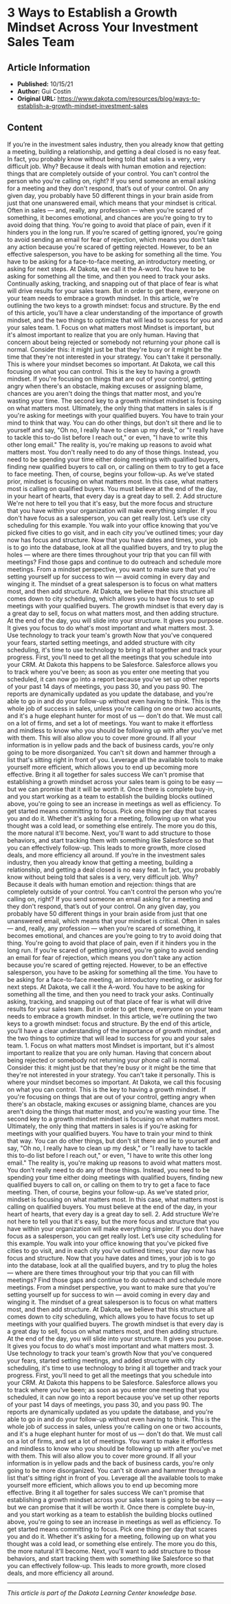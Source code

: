 # 3 Ways to Establish a Growth Mindset Across Your Investment Sales Team

## Article Information
- **Published:** 10/15/21
- **Author:** Gui Costin
- **Original URL:** https://www.dakota.com/resources/blog/ways-to-establish-a-growth-mindset-investment-sales

## Content

If you’re in the investment sales industry, then you already know that getting a meeting, building a relationship, and getting a deal closed is no easy feat. In fact, you probably know without being told that sales is a very, very difficult job. Why? Because it deals with human emotion and rejection: things that are completely outside of your control. You can't control the person who you're calling on, right? If you send someone an email asking for a meeting and they don't respond, that’s out of your control. On any given day, you probably have 50 different things in your brain aside from just that one unanswered email, which means that your mindset is critical. Often in sales — and, really, any profession — when you’re scared of something, it becomes emotional, and chances are you’re going to try to avoid doing that thing. You're going to avoid that place of pain, even if it hinders you in the long run. If you’re scared of getting ignored, you're going to avoid sending an email for fear of rejection, which means you don't take any action because you're scared of getting rejected. However, to be an effective salesperson, you have to be asking for something all the time. You have to be asking for a face-to-face meeting, an introductory meeting, or asking for next steps. At Dakota, we call it the A-word. You have to be asking for something all the time, and then you need to track your asks. Continually asking, tracking, and snapping out of that place of fear is what will drive results for your sales team. But in order to get there, everyone on your team needs to embrace a growth mindset. In this article, we're outlining the two keys to a growth mindset: focus and structure. By the end of this article, you’ll have a clear understanding of the importance of growth mindset, and the two things to optimize that will lead to success for you and your sales team. 1. Focus on what matters most Mindset is important, but it's almost important to realize that you are only human. Having that concern about being rejected or somebody not returning your phone call is normal. Consider this: it might just be that they're busy or it might be the time that they're not interested in your strategy. You can't take it personally. This is where your mindset becomes so important. At Dakota, we call this focusing on what you can control. This is the key to having a growth mindset. If you're focusing on things that are out of your control, getting angry when there's an obstacle, making excuses or assigning blame, chances are you aren't doing the things that matter most, and you’re wasting your time. The second key to a growth mindset mindset is focusing on what matters most. Ultimately, the only thing that matters in sales is if you're asking for meetings with your qualified buyers. You have to train your mind to think that way. You can do other things, but don't sit there and lie to yourself and say, "Oh no, I really have to clean up my desk," or "I really have to tackle this to-do list before I reach out," or even, "I have to write this other long email." The reality is, you're making up reasons to avoid what matters most. You don't really need to do any of those things. Instead, you need to be spending your time either doing meetings with qualified buyers, finding new qualified buyers to call on, or calling on them to try to get a face to face meeting. Then, of course, begins your follow-up. As we’ve stated prior, mindset is focusing on what matters most. In this case, what matters most is calling on qualified buyers. You must believe at the end of the day, in your heart of hearts, that every day is a great day to sell. 2. Add structure We're not here to tell you that it's easy, but the more focus and structure that you have within your organization will make everything simpler. If you don't have focus as a salesperson, you can get really lost. Let’s use city scheduling for this example. You walk into your office knowing that you've picked five cities to go visit, and in each city you’ve outlined times; your day now has focus and structure. Now that you have dates and times, your job is to go into the database, look at all the qualified buyers, and try to plug the holes — where are there times throughout your trip that you can fill with meetings? Find those gaps and continue to do outreach and schedule more meetings. From a mindset perspective, you want to make sure that you're setting yourself up for success to win — avoid coming in every day and winging it. The mindset of a great salesperson is to focus on what matters most, and then add structure. At Dakota, we believe that this structure all comes down to city scheduling, which allows you to have focus to set up meetings with your qualified buyers. The growth mindset is that every day is a great day to sell, focus on what matters most, and then adding structure. At the end of the day, you will slide into your structure. It gives you purpose. It gives you focus to do what's most important and what matters most. 3. Use technology to track your team's growth Now that you've conquered your fears, started setting meetings, and added structure with city scheduling, it's time to use technology to bring it all together and track your progress. First, you'll need to get all the meetings that you schedule into your CRM. At Dakota this happens to be Salesforce. Salesforce allows you to track where you've been; as soon as you enter one meeting that you scheduled, it can now go into a report because you've set up other reports of your past 14 days of meetings, you pass 30, and you pass 90. The reports are dynamically updated as you update the database, and you're able to go in and do your follow-up without even having to think. This is the whole job of success in sales, unless you're calling on one or two accounts, and it's a huge elephant hunter for most of us — don't do that. We must call on a lot of firms, and set a lot of meetings. You want to make it effortless and mindless to know who you should be following up with after you've met with them. This will also allow you to cover more ground. If all your information is in yellow pads and the back of business cards, you're only going to be more disorganized. You can't sit down and hammer through a list that's sitting right in front of you. Leverage all the available tools to make yourself more efficient, which allows you to end up becoming more effective. Bring it all together for sales success We can't promise that establishing a growth mindset across your sales team is going to be easy — but we can promise that it will be worth it. Once there is complete buy-in, and you start working as a team to establish the building blocks outlined above, you're going to see an increase in meetings as well as efficiency. To get started means committing to focus. Pick one thing per day that scares you and do it. Whether it's asking for a meeting, following up on what you thought was a cold lead, or something else entirely. The more you do this, the more natural it'll become. Next, you'll want to add structure to those behaviors, and start tracking them with something like Salesforce so that you can effectively follow-up. This leads to more growth, more closed deals, and more efficiency all around. If you’re in the investment sales industry, then you already know that getting a meeting, building a relationship, and getting a deal closed is no easy feat. In fact, you probably know without being told that sales is a very, very difficult job. Why? Because it deals with human emotion and rejection: things that are completely outside of your control. You can't control the person who you're calling on, right? If you send someone an email asking for a meeting and they don't respond, that’s out of your control. On any given day, you probably have 50 different things in your brain aside from just that one unanswered email, which means that your mindset is critical. Often in sales — and, really, any profession — when you’re scared of something, it becomes emotional, and chances are you’re going to try to avoid doing that thing. You're going to avoid that place of pain, even if it hinders you in the long run. If you’re scared of getting ignored, you're going to avoid sending an email for fear of rejection, which means you don't take any action because you're scared of getting rejected. However, to be an effective salesperson, you have to be asking for something all the time. You have to be asking for a face-to-face meeting, an introductory meeting, or asking for next steps. At Dakota, we call it the A-word. You have to be asking for something all the time, and then you need to track your asks. Continually asking, tracking, and snapping out of that place of fear is what will drive results for your sales team. But in order to get there, everyone on your team needs to embrace a growth mindset. In this article, we're outlining the two keys to a growth mindset: focus and structure. By the end of this article, you’ll have a clear understanding of the importance of growth mindset, and the two things to optimize that will lead to success for you and your sales team. 1. Focus on what matters most Mindset is important, but it's almost important to realize that you are only human. Having that concern about being rejected or somebody not returning your phone call is normal. Consider this: it might just be that they're busy or it might be the time that they're not interested in your strategy. You can't take it personally. This is where your mindset becomes so important. At Dakota, we call this focusing on what you can control. This is the key to having a growth mindset. If you're focusing on things that are out of your control, getting angry when there's an obstacle, making excuses or assigning blame, chances are you aren't doing the things that matter most, and you’re wasting your time. The second key to a growth mindset mindset is focusing on what matters most. Ultimately, the only thing that matters in sales is if you're asking for meetings with your qualified buyers. You have to train your mind to think that way. You can do other things, but don't sit there and lie to yourself and say, "Oh no, I really have to clean up my desk," or "I really have to tackle this to-do list before I reach out," or even, "I have to write this other long email." The reality is, you're making up reasons to avoid what matters most. You don't really need to do any of those things. Instead, you need to be spending your time either doing meetings with qualified buyers, finding new qualified buyers to call on, or calling on them to try to get a face to face meeting. Then, of course, begins your follow-up. As we’ve stated prior, mindset is focusing on what matters most. In this case, what matters most is calling on qualified buyers. You must believe at the end of the day, in your heart of hearts, that every day is a great day to sell. 2. Add structure We're not here to tell you that it's easy, but the more focus and structure that you have within your organization will make everything simpler. If you don't have focus as a salesperson, you can get really lost. Let’s use city scheduling for this example. You walk into your office knowing that you've picked five cities to go visit, and in each city you’ve outlined times; your day now has focus and structure. Now that you have dates and times, your job is to go into the database, look at all the qualified buyers, and try to plug the holes — where are there times throughout your trip that you can fill with meetings? Find those gaps and continue to do outreach and schedule more meetings. From a mindset perspective, you want to make sure that you're setting yourself up for success to win — avoid coming in every day and winging it. The mindset of a great salesperson is to focus on what matters most, and then add structure. At Dakota, we believe that this structure all comes down to city scheduling, which allows you to have focus to set up meetings with your qualified buyers. The growth mindset is that every day is a great day to sell, focus on what matters most, and then adding structure. At the end of the day, you will slide into your structure. It gives you purpose. It gives you focus to do what's most important and what matters most. 3. Use technology to track your team's growth Now that you've conquered your fears, started setting meetings, and added structure with city scheduling, it's time to use technology to bring it all together and track your progress. First, you'll need to get all the meetings that you schedule into your CRM. At Dakota this happens to be Salesforce. Salesforce allows you to track where you've been; as soon as you enter one meeting that you scheduled, it can now go into a report because you've set up other reports of your past 14 days of meetings, you pass 30, and you pass 90. The reports are dynamically updated as you update the database, and you're able to go in and do your follow-up without even having to think. This is the whole job of success in sales, unless you're calling on one or two accounts, and it's a huge elephant hunter for most of us — don't do that. We must call on a lot of firms, and set a lot of meetings. You want to make it effortless and mindless to know who you should be following up with after you've met with them. This will also allow you to cover more ground. If all your information is in yellow pads and the back of business cards, you're only going to be more disorganized. You can't sit down and hammer through a list that's sitting right in front of you. Leverage all the available tools to make yourself more efficient, which allows you to end up becoming more effective. Bring it all together for sales success We can't promise that establishing a growth mindset across your sales team is going to be easy — but we can promise that it will be worth it. Once there is complete buy-in, and you start working as a team to establish the building blocks outlined above, you're going to see an increase in meetings as well as efficiency. To get started means committing to focus. Pick one thing per day that scares you and do it. Whether it's asking for a meeting, following up on what you thought was a cold lead, or something else entirely. The more you do this, the more natural it'll become. Next, you'll want to add structure to those behaviors, and start tracking them with something like Salesforce so that you can effectively follow-up. This leads to more growth, more closed deals, and more efficiency all around.

---

*This article is part of the Dakota Learning Center knowledge base.*